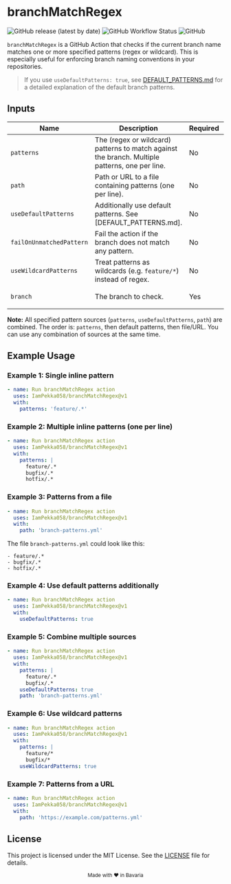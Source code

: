 # branchMatchRegex

![GitHub release (latest by date)](https://img.shields.io/github/v/release/IamPekka058/branchMatchRegex)
![GitHub Workflow Status](https://img.shields.io/github/actions/workflow/status/IamPekka058/branchMatchRegex/.github/workflows/build-and-commit.yml)
![GitHub](https://img.shields.io/github/license/IamPekka058/branchMatchRegex)

`branchMatchRegex` is a GitHub Action that checks if the current branch name matches one or more specified patterns (regex or wildcard). This is especially useful for enforcing branch naming conventions in your repositories.

> If you use `useDefaultPatterns: true`, see [DEFAULT_PATTERNS.md](./DEFAULT_PATTERNS.md) for a detailed explanation of the default branch patterns.

## Inputs

| Name                     | Description                                                                                    | Required | Default                  |
|--------------------------|------------------------------------------------------------------------------------------------|----------|--------------------------|
| `patterns`               | The (regex or wildcard) patterns to match against the branch. Multiple patterns, one per line. | No       | ""                       |
| `path`                   | Path or URL to a file containing patterns (one per line).                                      | No       | ""                       |
| `useDefaultPatterns`     | Additionally use default patterns. See [DEFAULT_PATTERNS.md].                                  | No       | false                    |
| `failOnUnmatchedPattern` | Fail the action if the branch does not match any pattern.                                      | No       | true                     |
| `useWildcardPatterns`    | Treat patterns as wildcards (e.g. `feature/*`) instead of regex.                               | No       | false                    |
| `branch`                 | The branch to check.                                                                           | Yes      | `${{ github.head_ref }}` |

**Note:** All specified pattern sources (`patterns`, `useDefaultPatterns`, `path`) are combined. The order is: `patterns`, then default patterns, then file/URL. You can use any combination of sources at the same time.

## Example Usage

### Example 1: Single inline pattern
```yaml
- name: Run branchMatchRegex action
  uses: IamPekka058/branchMatchRegex@v1
  with:
    patterns: 'feature/.*'
```

### Example 2: Multiple inline patterns (one per line)
```yaml
- name: Run branchMatchRegex action
  uses: IamPekka058/branchMatchRegex@v1
  with:
    patterns: |
      feature/.*
      bugfix/.*
      hotfix/.*
```

### Example 3: Patterns from a file
```yaml
- name: Run branchMatchRegex action
  uses: IamPekka058/branchMatchRegex@v1
  with:
    path: 'branch-patterns.yml'
```

The file `branch-patterns.yml` could look like this:
```
- feature/.*
- bugfix/.*
- hotfix/.*
```

### Example 4: Use default patterns additionally
```yaml
- name: Run branchMatchRegex action
  uses: IamPekka058/branchMatchRegex@v1
  with:
    useDefaultPatterns: true
```

### Example 5: Combine multiple sources
```yaml
- name: Run branchMatchRegex action
  uses: IamPekka058/branchMatchRegex@v1
  with:
    patterns: |
      feature/.*
      bugfix/.*
    useDefaultPatterns: true
    path: 'branch-patterns.yml'
```

### Example 6: Use wildcard patterns
```yaml
- name: Run branchMatchRegex action
  uses: IamPekka058/branchMatchRegex@v1
  with:
    patterns: |
      feature/*
      bugfix/*
    useWildcardPatterns: true
```

### Example 7: Patterns from a URL
```yaml
- name: Run branchMatchRegex action
  uses: IamPekka058/branchMatchRegex@v1
  with:
    path: 'https://example.com/patterns.yml'
```

## License

This project is licensed under the MIT License. See the [LICENSE](./LICENSE) file for details.

<div align="center">
  <sub>Made with ❤️ in Bavaria</sub>
</div>